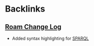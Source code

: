 
# Backlinks
## [Roam Change Log](<Roam Change Log.md>)
- Added syntax highlighting for [SPARQL](<SPARQL.md>)

